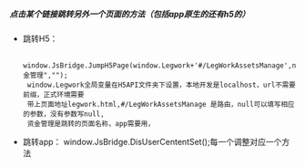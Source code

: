 ##### 点击某个链接跳转另外一个页面的方法（包括app原生的还有h5的）
- 跳转H5：
  
         window.JsBridge.JumpH5Page(window.Legwork+'#/LegWorkAssetsManage',null,"资金管理","");
       window.Legwork全局变量在H5API文件夹下设置，本地开发是localhost，url不需要前缀，正式环境需要
       带上页面地址legwork.html,#/LegWorkAssetsManage 是路由，null可以填写相应的参数，没有参数写null,
       资金管理是跳转的页面名称，app需要用，
- 跳转app：
      window.JsBridge.DisUserCententSet();每一个调整对应一个方法


